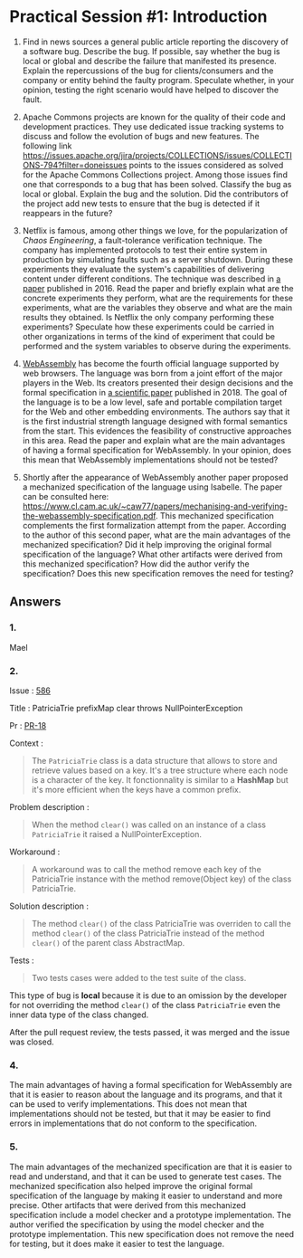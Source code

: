 # Practical Session #1: Introduction

1. Find in news sources a general public article reporting the discovery of a software bug. Describe the bug. If possible, say whether the bug is local or global and describe the failure that manifested its presence. Explain the repercussions of the bug for clients/consumers and the company or entity behind the faulty program. Speculate whether, in your opinion, testing the right scenario would have helped to discover the fault.

2. Apache Commons projects are known for the quality of their code and development practices. They use dedicated issue tracking systems to discuss and follow the evolution of bugs and new features. The following link https://issues.apache.org/jira/projects/COLLECTIONS/issues/COLLECTIONS-794?filter=doneissues points to the issues considered as solved for the Apache Commons Collections project. Among those issues find one that corresponds to a bug that has been solved. Classify the bug as local or global. Explain the bug and the solution. Did the contributors of the project add new tests to ensure that the bug is detected if it reappears in the future?

3. Netflix is famous, among other things we love, for the popularization of *Chaos Engineering*, a fault-tolerance verification technique. The company has implemented protocols to test their entire system in production by simulating faults such as a server shutdown. During these experiments they evaluate the system's capabilities of delivering content under different conditions. The technique was described in [a paper](https://arxiv.org/ftp/arxiv/papers/1702/1702.05843.pdf) published in 2016. Read the paper and briefly explain what are the concrete experiments they perform, what are the requirements for these experiments, what are the variables they observe and what are the main results they obtained. Is Netflix the only company performing these experiments? Speculate how these experiments could be carried in other organizations in terms of the kind of experiment that could be performed and the system variables to observe during the experiments.

4. [WebAssembly](https://webassembly.org/) has become the fourth official language supported by web browsers. The language was born from a joint effort of the major players in the Web. Its creators presented their design decisions and the formal specification in [a scientific paper](https://people.mpi-sws.org/~rossberg/papers/Haas,%20Rossberg,%20Schuff,%20Titzer,%20Gohman,%20Wagner,%20Zakai,%20Bastien,%20Holman%20-%20Bringing%20the%20Web%20up%20to%20Speed%20with%20WebAssembly.pdf) published in 2018. The goal of the language is to be a low level, safe and portable compilation target for the Web and other embedding environments. The authors say that it is the first industrial strength language designed with formal semantics from the start. This evidences the feasibility of constructive approaches in this area. Read the paper and explain what are the main advantages of having a formal specification for WebAssembly. In your opinion, does this mean that WebAssembly implementations should not be tested? 

5.  Shortly after the appearance of WebAssembly another paper proposed a mechanized specification of the language using Isabelle. The paper can be consulted here: https://www.cl.cam.ac.uk/~caw77/papers/mechanising-and-verifying-the-webassembly-specification.pdf. This mechanized specification complements the first formalization attempt from the paper. According to the author of this second paper, what are the main advantages of the mechanized specification? Did it help improving the original formal specification of the language? What other artifacts were derived from this mechanized specification? How did the author verify the specification? Does this new specification removes the need for testing?

## Answers


### 1.

Mael
<!-- On November 24, 2021, a vulnerability was discovered in Log4j, an open-source logging library owned by Apache used by Java applications and services on the web. This library has been around since 2001 and is widely used. 

sources :
- [ncsc.gov.uk](https://www.ncsc.gov.uk/information/log4j-vulnerability-what-everyone-needs-to-know)
- [upgard.com](https://www.upguard.com/blog/apache-log4j-vulnerability) -->



### 2. 
Issue : [586](https://issues.apache.org/jira/browse/COLLECTIONS-586)

Title : PatriciaTrie prefixMap clear throws NullPointerException 

Pr : [PR-18](https://github.com/apache/commons-collections/pull/18)

Context :
> The `PatriciaTrie` class is a data structure that allows to store and retrieve values based on a key. It's a tree structure where each node is a character of the key. It fonctionnality is similar to a **HashMap** but it's more efficient when the keys have a common prefix.
  
Problem description :
> When the method `clear()` was called on an instance of a class `PatriciaTrie` it raised a NullPointerException.

Workaround :
> A workaround was to call the method remove each key of the PatriciaTrie instance with the method remove(Object key) of the class PatriciaTrie.

Solution description :
> The method `clear()` of the class PatriciaTrie was overriden to call the method `clear()` of the class PatriciaTrie instead of the method `clear()` of the parent class AbstractMap.

Tests :
> Two tests cases were added to the test suite of the class.

This type of bug is **local** because it is due to an omission by the developer for not overriding the method `clear()` of the class `PatriciaTrie` even the inner data type of the class changed.

After the pull request review, the tests passed, it was merged and the issue was closed.




### 4. 

The main advantages of having a formal specification for WebAssembly are that it is easier to reason about the language and its programs, and that it can be used to verify implementations. This does not mean that implementations should not be tested, but that it may be easier to find errors in implementations that do not conform to the specification.

### 5.


The main advantages of the mechanized specification are that it is easier to read and understand, and that it can be used to generate test cases. The mechanized specification also helped improve the original formal specification of the language by making it easier to understand and more precise. Other artifacts that were derived from this mechanized specification include a model checker and a prototype implementation. The author verified the specification by using the model checker and the prototype implementation. This new specification does not remove the need for testing, but it does make it easier to test the language.